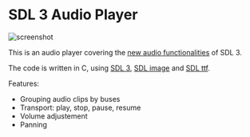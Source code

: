 # SDL 3 Audio Player
![screenshot](https://github.com/Waissi/SDL3AudioPlayer/assets/58945864/df5d9286-50ae-45a3-ae0f-9bd1e3c0cfa4)

This is an audio player covering the [new audio functionalities](https://www.youtube.com/watch?v=MLau3hWJBeE) of SDL 3.

The code is written in C, using [SDL 3](https://github.com/libsdl-org/SDL.git), [SDL image](https://github.com/libsdl-org/SDL_image.git) and [SDL ttf](https://github.com/libsdl-org/SDL_ttf.git).

Features:
- Grouping audio clips by buses
- Transport: play, stop, pause, resume
- Volume adjustement
- Panning
